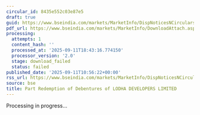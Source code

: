 ```yaml
---
circular_id: 8435e552c03e87e5
draft: true
guid: https://www.bseindia.com/markets/MarketInfo/DispNoticesNCirculars.aspx?Noticeid={396A2D95-F85A-4893-8532-BED468438195}&noticeno=20250911-14&dt=09/11/2025&icount=14&totcount=91&flag=0
pdf_url: https://www.bseindia.com/markets/MarketInfo/DownloadAttach.aspx?id=20250911-14&attachedId=
processing:
  attempts: 1
  content_hash: ''
  processed_at: '2025-09-11T18:43:16.774150'
  processor_version: '2.0'
  stage: download_failed
  status: failed
published_date: '2025-09-11T10:56:22+00:00'
rss_url: https://www.bseindia.com/markets/MarketInfo/DispNoticesNCirculars.aspx?Noticeid={396A2D95-F85A-4893-8532-BED468438195}&noticeno=20250911-14&dt=09/11/2025&icount=14&totcount=91&flag=0
source: bse
title: Part Redemption of Debentures of LODHA DEVELOPERS LIMITED
---
```


Processing in progress...